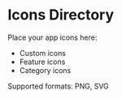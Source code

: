 # Icons Directory

Place your app icons here:
- Custom icons
- Feature icons
- Category icons

Supported formats: PNG, SVG
